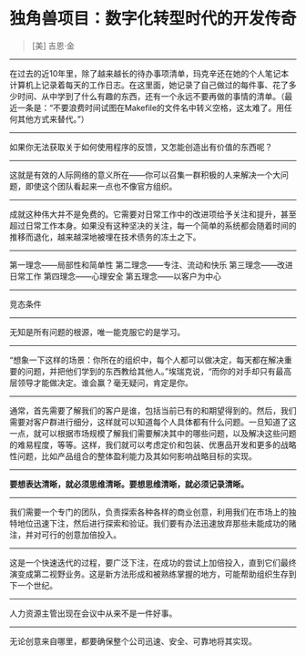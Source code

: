 # 独角兽项目：数字化转型时代的开发传奇

> [美] 吉恩·金

---

在过去的近10年里，除了越来越长的待办事项清单，玛克辛还在她的个人笔记本计算机上记录着每天的工作日志。在这里面，她记录了自己做过的每件事、花了多少时间、从中学到了什么有趣的东西，还有一个永远不要再做的事情的清单。（最近一条是：“不要浪费时间试图在Makefile的文件名中转义空格，这太难了。用任何其他方式来替代。”）

---

如果你无法获取关于如何使用程序的反馈，又怎能创造出有价值的东西呢？

---

这就是有效的人际网络的意义所在——你可以召集一群积极的人来解决一个大问题，即使这个团队看起来一点也不像官方组织。

---

成就这种伟大并不是免费的。它需要对日常工作中的改进项给予关注和提升，甚至超过日常工作本身。如果没有这种坚决的关注，每一个简单的系统都会随着时间的推移而退化，越来越深地被埋在技术债务的冻土之下。

---

第一理念——局部性和简单性
第二理念——专注、流动和快乐
第三理念——改进日常工作
第四理念——心理安全
第五理念——以客户为中心

---

竞态条件

---

无知是所有问题的根源，唯一能克服它的是学习。

---

“想象一下这样的场景：你所在的组织中，每个人都可以做决定，每天都在解决重要的问题，并把他们学到的东西教给其他人。”埃瑞克说，“而你的对手却只有最高层领导才能做决定。谁会赢？毫无疑问，肯定是你。

---

通常，首先需要了解我们的客户是谁，包括当前已有的和期望得到的。然后，我们需要对客户群进行细分，这样就可以知道每个人具体都有什么问题。一旦知道了这一点，就可以根据市场规模了解我们需要解决其中的哪些问题，以及解决这些问题的难易程度，等等。这样，我们就可以考虑定价和包装、优惠品开发和更多的战略性问题，比如产品组合的整体盈利能力及其如何影响战略目标的实现。

---

**要想表达清晰，就必须思维清晰。要想思维清晰，就必须记录清晰。**

---

我们需要一个专门的团队，负责探索各种各样的商业创意，利用我们在市场上的独特地位迅速下注，然后进行探索和验证。我们要有办法迅速放弃那些未能成功的赌注，并对可行的创意加倍投入。

---

这是一个快速迭代的过程，要广泛下注，在成功的尝试上加倍投入，直到它们最终演变成第二视野业务。这是新方法形成和被熟练掌握的地方，可能帮助组织生存到下一个世纪。

---

人力资源主管出现在会议中从来不是一件好事。

---

无论创意来自哪里，都要确保整个公司迅速、安全、可靠地将其实现。
